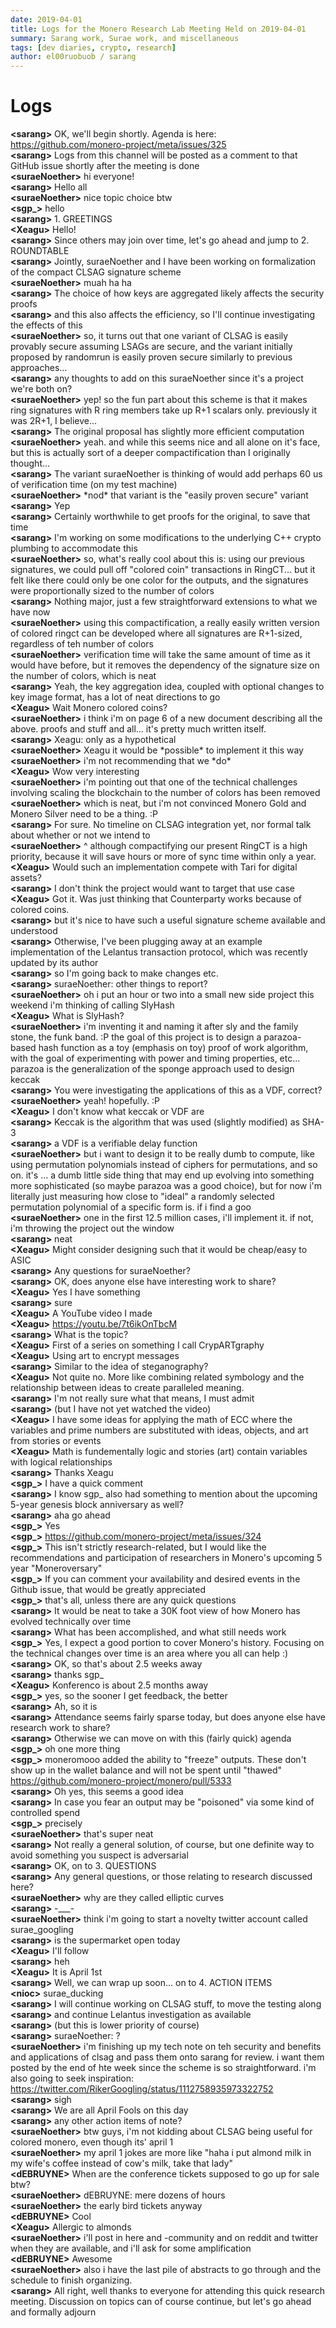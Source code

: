 ```yaml
---
date: 2019-04-01
title: Logs for the Monero Research Lab Meeting Held on 2019-04-01
summary: Sarang work, Surae work, and miscellaneous
tags: [dev diaries, crypto, research]
author: el00ruobuob / sarang
---
```


# Logs  

**\<sarang>** OK, we'll begin shortly. Agenda is here: https://github.com/monero-project/meta/issues/325  
**\<sarang>** Logs from this channel will be posted as a comment to that GitHub issue shortly after the meeting is done  
**\<suraeNoether>** hi everyone!  
**\<sarang>** Hello all  
**\<suraeNoether>** nice topic choice btw  
**\<sgp\_>** hello  
**\<sarang>** 1. GREETINGS  
**\<Xeagu>** Hello!  
**\<sarang>** Since others may join over time, let's go ahead and jump to 2. ROUNDTABLE  
**\<sarang>** Jointly, suraeNoether and I have been working on formalization of the compact CLSAG signature scheme  
**\<suraeNoether>** muah ha ha  
**\<sarang>** The choice of how keys are aggregated likely affects the security proofs  
**\<sarang>** and this also affects the efficiency, so I'll continue investigating the effects of this  
**\<suraeNoether>** so, it turns out that one variant of CLSAG is easily provably secure assuming LSAGs are secure, and the variant initially proposed by randomrun is easily proven secure similarly to previous approaches...  
**\<sarang>** any thoughts to add on this suraeNoether since it's a project we're both on?  
**\<suraeNoether>** yep! so the fun part about this scheme is that it makes ring signatures with R ring members take up R+1 scalars only. previously it was 2R+1, I believe...  
**\<sarang>** The original proposal has slightly more efficient computation  
**\<suraeNoether>** yeah. and while this seems nice and all alone on it's face, but this is actually sort of a deeper compactification than I originally thought...  
**\<sarang>** The variant suraeNoether is thinking of would add perhaps 60 us of verification time (on my test machine)  
**\<suraeNoether>** \*nod\* that variant is the "easily proven secure" variant  
**\<sarang>** Yep  
**\<sarang>** Certainly worthwhile to get proofs for the original, to save that time  
**\<sarang>** I'm working on some modifications to the underlying C++ crypto plumbing to accommodate this  
**\<suraeNoether>** so, what's really cool about this is: using our previous signatures, we could pull off "colored coin" transactions in RingCT... but it felt like there could only be one color for the outputs, and the signatures were proportionally sized to the number of colors  
**\<sarang>** Nothing major, just a few straightforward extensions to what we have now  
**\<suraeNoether>** using this compactification, a really easily written version of colored ringct can be developed where all signatures are R+1-sized, regardless of teh number of colors  
**\<suraeNoether>** verification time will take the same amount of time as it would have before, but it removes the dependency of the signature size on the number of colors, which is neat  
**\<sarang>** Yeah, the key aggregation idea, coupled with optional changes to key image format, has a lot of neat directions to go  
**\<Xeagu>** Wait Monero colored coins?  
**\<suraeNoether>** i think i'm on page 6 of a new document describing all the above. proofs and stuff and all... it's pretty much written itself.  
**\<sarang>** Xeagu: only as a hypothetical  
**\<suraeNoether>** Xeagu it would be \*possible\* to implement it this way  
**\<suraeNoether>** i'm not recommending that we \*do\*  
**\<Xeagu>** Wow very interesting  
**\<suraeNoether>** i'm pointing out that one of the technical challenges involving scaling the blockchain to the number of colors has been removed  
**\<suraeNoether>** which is neat, but i'm not convinced Monero Gold and Monero Silver need to be a thing. :P  
**\<sarang>** For sure. No timeline on CLSAG integration yet, nor formal talk about whether or not we intend to  
**\<suraeNoether>** ^ although compactifying our present RingCT is a high priority, because it will save hours or more of sync time within only a year.  
**\<Xeagu>** Would such an implementation compete with Tari for digital assets?  
**\<sarang>** I don't think the project would want to target that use case  
**\<Xeagu>** Got it. Was just thinking that Counterparty works because of colored coins.  
**\<sarang>** but it's nice to have such a useful signature scheme available and understood  
**\<sarang>** Otherwise, I've been plugging away at an example implementation of the Lelantus transaction protocol, which was recently updated by its author  
**\<sarang>** so I'm going back to make changes etc.  
**\<sarang>** suraeNoether: other things to report?  
**\<suraeNoether>** oh i put an hour or two into a small new side project this weekend i'm thinking of calling SlyHash  
**\<Xeagu>** What is SlyHash?  
**\<suraeNoether>** i'm inventing it and naming it after sly and the family stone, the funk band. :P the goal of this project is to design a parazoa-based hash function as a toy (emphasis on toy) proof of work algorithm, with the goal of experimenting with power and timing properties, etc... parazoa is the generalization of the sponge approach used to design keccak  
**\<sarang>** You were investigating the applications of this as a VDF, correct?  
**\<suraeNoether>** yeah! hopefully. :P  
**\<Xeagu>** I don't know what keccak or VDF are  
**\<sarang>** Keccak is the algorithm that was used (slightly modified) as SHA-3  
**\<sarang>** a VDF is a verifiable delay function  
**\<suraeNoether>** but i want to design it to be really dumb to compute, like using permutation polynomials instead of ciphers for permutations, and so on. it's ... a dumb little side thing that may end up evolving into something more sophisticated (so maybe parazoa was a good choice), but for now i'm literally just measuring how close to "ideal" a randomly selected permutation polynomial of a specific form is. if i find a goo  
**\<suraeNoether>** one in the first 12.5 million cases, i'll implement it. if not, i'm throwing the project out the window  
**\<sarang>** neat  
**\<Xeagu>** Might consider designing such that it would be cheap/easy to ASIC  
**\<sarang>** Any questions for suraeNoether?  
**\<sarang>** OK, does anyone else have interesting work to share?  
**\<Xeagu>** Yes I have something  
**\<sarang>** sure  
**\<Xeagu>** A YouTube video I made  
**\<Xeagu>** https://youtu.be/7t6ikOnTbcM  
**\<sarang>** What is the topic?  
**\<Xeagu>** First of a series on something I call CrypARTgraphy  
**\<Xeagu>** Using art to encrypt messages  
**\<sarang>** Similar to the idea of steganography?  
**\<Xeagu>** Not quite no. More like combining related symbology and the relationship between ideas to create paralleled meaning.  
**\<sarang>** I'm not really sure what that means, I must admit  
**\<sarang>** (but I have not yet watched the video)  
**\<Xeagu>** I have some ideas for applying the math of ECC where the variables and prime numbers are substituted with ideas, objects, and art from stories or events  
**\<Xeagu>** Math is fundementally logic and stories (art) contain variables with logical relationships  
**\<sarang>** Thanks Xeagu  
**\<sgp\_>** I have a quick comment  
**\<sarang>** I know sgp\_ also had something to mention about the upcoming 5-year genesis block anniversary as well?  
**\<sarang>** aha go ahead  
**\<sgp\_>** Yes  
**\<sgp\_>** https://github.com/monero-project/meta/issues/324  
**\<sgp\_>** This isn't strictly research-related, but I would like the recommendations and participation of researchers in Monero's upcoming 5 year "Moneroversary"  
**\<sgp\_>** If you can comment your availability and desired events in the Github issue, that would be greatly appreciated  
**\<sgp\_>** that's all, unless there are any quick questions  
**\<sarang>** It would be neat to take a 30K foot view of how Monero has evolved technically over time  
**\<sarang>** What has been accomplished, and what still needs work  
**\<sgp\_>** Yes, I expect a good portion to cover Monero's history. Focusing on the technical changes over time is an area where you all can help :)  
**\<sarang>** OK, so that's about 2.5 weeks away  
**\<sarang>** thanks sgp\_  
**\<Xeagu>** Konferenco is about 2.5 months away  
**\<sgp\_>** yes, so the sooner I get feedback, the better  
**\<sarang>** Ah, so it is  
**\<sarang>** Attendance seems fairly sparse today, but does anyone else have research work to share?  
**\<sarang>** Otherwise we can move on with this (fairly quick) agenda  
**\<sgp\_>** oh one more thing  
**\<sgp\_>** moneromooo added the ability to "freeze" outputs. These don't show up in the wallet balance and will not be spent until "thawed" https://github.com/monero-project/monero/pull/5333  
**\<sarang>** Oh yes, this seems a good idea  
**\<sarang>** In case you fear an output may be "poisoned" via some kind of controlled spend  
**\<sgp\_>** precisely  
**\<suraeNoether>** that's super neat  
**\<sarang>** Not really a general solution, of course, but one definite way to avoid something you suspect is adversarial  
**\<sarang>** OK, on to 3. QUESTIONS  
**\<sarang>** Any general questions, or those relating to research discussed here?  
**\<suraeNoether>** why are they called elliptic curves  
**\<sarang>** -\_\_\_-  
**\<suraeNoether>** think i'm going to start a novelty twitter account called surae\_googling  
**\<sarang>** is the supermarket open today  
**\<Xeagu>** I'll follow  
**\<sarang>** heh  
**\<Xeagu>** It is April 1st  
**\<sarang>** Well, we can wrap up soon... on to 4. ACTION ITEMS  
**\<nioc>** surae\_ducking  
**\<sarang>** I will continue working on CLSAG stuff, to move the testing along  
**\<sarang>** and continue Lelantus investigation as available  
**\<sarang>** (but this is lower priority of course)  
**\<sarang>** suraeNoether: ?  
**\<suraeNoether>** i'm finishing up my tech note on teh security and benefits and applications of clsag and pass them onto sarang for review. i want them posted by the end of hte week since the scheme is so straightforward. i'm also going to seek inspiration: https://twitter.com/RikerGoogling/status/1112758935973322752  
**\<sarang>** sigh  
**\<sarang>** We are all April Fools on this day  
**\<sarang>** any other action items of note?  
**\<suraeNoether>** btw guys, i'm not kidding about CLSAG being useful for colored monero, even though its' april 1  
**\<suraeNoether>** my april 1 jokes are more like "haha i put almond milk in my wife's coffee instead of cow's milk, take that lady"  
**\<dEBRUYNE>** When are the conference tickets supposed to go up for sale btw?  
**\<suraeNoether>** dEBRUYNE: mere dozens of hours  
**\<suraeNoether>** the early bird tickets anyway  
**\<dEBRUYNE>** Cool  
**\<Xeagu>** Allergic to almonds  
**\<suraeNoether>** i'll post in here and -community and on reddit and twitter when they are available, and i'll ask for some amplification  
**\<dEBRUYNE>** Awesome  
**\<suraeNoether>** also i have the last pile of abstracts to go through and the schedule to finish organizing.  
**\<sarang>** All right, well thanks to everyone for attending this quick research meeting. Discussion on topics can of course continue, but let's go ahead and formally adjourn  
